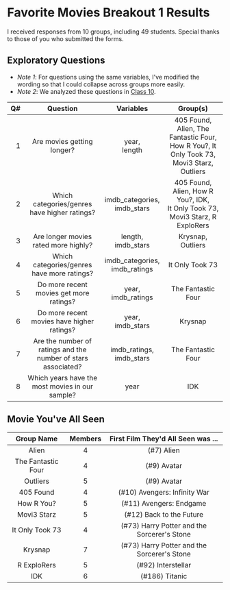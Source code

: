# Favorite Movies Breakout 1 Results

I received responses from 10 groups, including 49 students. Special thanks to those of you who submitted the forms.

## Exploratory Questions

- *Note 1*: For questions using the same variables, I've modified the wording so that I could collapse across groups more easily.
- *Note 2*: We analyzed these questions in [Class 10](https://github.com/THOMASELOVE/431-classes-2023/tree/main/class10).

Q# | Question | Variables | Group(s)
--: | :-----------------------: | :-----------------------: | :------------------------------------------:
1 | Are movies getting longer? | year, <br /> length | 405 Found, Alien, The Fantastic Four, How R You?, It Only Took 73, Movi3 Starz, Outliers
2 | Which categories/genres have higher ratings? | imdb_categories, <br /> imdb_stars | 405 Found, Alien, How R You?, IDK, <br /> It Only Took 73, Movi3 Starz, R ExploRers
3 | Are longer movies rated more highly? | length, <br /> imdb_stars | Krysnap, Outliers
4 | Which categories/genres have more ratings? | imdb_categories, <br /> imdb_ratings | It Only Took 73
5 | Do more recent movies get more ratings? | year, <br /> imdb_ratings | The Fantastic Four
6 | Do more recent movies have higher ratings? | year, <br /> imdb_stars | Krysnap
7 | Are the number of ratings and the number of stars associated? | imdb_ratings, <br /> imdb_stars | The Fantastic Four
8 | Which years have the most movies in our sample? | year | IDK

## Movie You've All Seen

Group Name | Members | First Film They'd All Seen was ...
:---------: | :-----: | :----------------------------------:
Alien | 4 | (#7) Alien
The Fantastic Four | 4 | (#9) Avatar
Outliers | 5 | (#9) Avatar
405 Found | 4 | (#10) Avengers: Infinity War
How R You? | 5 | (#11) Avengers: Endgame
Movi3 Starz | 5 | (#12) Back to the Future
It Only Took 73 | 4 | (#73) Harry Potter and the Sorcerer's Stone
Krysnap | 7 | (#73) Harry Potter and the Sorcerer's Stone
R ExploRers | 5 | (#92) Interstellar
IDK | 6 | (#186) Titanic
